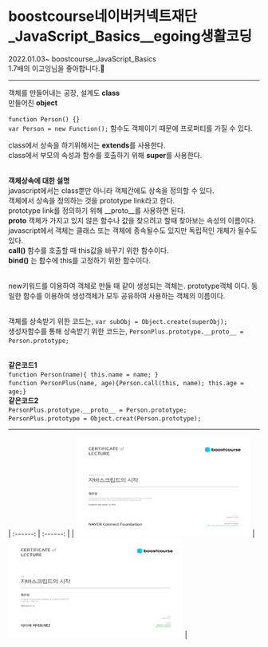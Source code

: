 # boostcourse네이버커넥트재단_JavaScript_Basics__egoing생활코딩
2022.01.03~ boostcourse_JavaScript_Basics <br>
1.7배의 이고잉님을 좋아합니다.🥰


---
객체를 만들어내는 공장, 설계도 **class** <br>
만들어진 **object**

`function Person() {}` <br>
`var Person = new Function();` 함수도 객체이기 때문에 프로퍼티를 가질 수 있다. <br>


class에서 상속을 하기위해서는 **extends**를 사용한다. <br>
class에서 부모의 속성과 함수를 호출하기 위해 **super**를 사용한다.<br><br>

**객체상속에 대한 설명**<br>
javascript에서는 class뿐만 아니라 객체간에도 상속을 정의할 수 있다.<br>
객체에서 상속을 정의하는 것을 prototype link라고 한다.<br>
prototype link를 정의하기 위해 __proto__를 사용하면 된다. <br>
__proto__ 객체가 가지고 있지 않은 함수나 값을 찾으려고 할때 찾아보는 속성의 이름이다.<br>
javascript에서 객체는 클래스 또는 객체에 종속될수도 있지만 독립적인 개체가 될수도있다.<br>
**call()** 함수를 호출할 때 this값을 바꾸기 위한 함수이다.<br>
**bind()** 는 함수에 this를 고정하기 위한 함수이다.<br><br>

new키워드를 이용하여 객체로 만들 때 같이 생성되는 객체는. prototype객체 이다. 동일한 함수를 이용하여 생성객체가 모두 공유하여 사용하는 객체의 이름이다.<br><br>

객체를 상속받기 위한 코드는, `var subObj = Object.create(superObj);`<br>
생성자함수를 통해 상속받기 위한 코드는, `PersonPlus.prototype.__proto__ = Person.prototype;` <br><br>

**같은코드1**<br>
`function Person(name){ this.name = name; }` <br>
`function PersonPlus(name, age){Person.call(this, name); this.age = age;}` <br>
**같은코드2**<br>
`PersonPlus.prototype.__proto__ = Person.prototype;` <br>
`PersonPlus.prototype = Object.creat(Person.prototype);` <br>

---

| :------: | :------: | 
| <img src="https://github.com/EGEG1212/boostcourse_JavaScript_Basics__egoing/blob/main/boostcourse_egoing%20(en).jpg" width="350" height="200"> | <img src="https://github.com/EGEG1212/boostcourse_JavaScript_Basics__egoing/blob/main/boostcourse_egoing%20(ko).jpg" width="350" height="200"> | 
